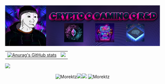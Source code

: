 [![](imgs/p.png)](https://www.bit.ly/morektz)

<p style="text-align: center;">

| | | 
| -- | -- |
|[![Anurag's GitHub stats](https://github-readme-stats.vercel.app/api?username=morektz&show_icons=true&theme=radical)](https://www.bit.ly/morektz)|![](https://komarev.com/ghpvc/?username=morektz&color=blueviolet)| ![](imgs/mm.gif) 
![](imgs/mm.gif)

<p align="center">
  <img src=https://github-readme-stats.vercel.app/api?username=morektz&show_icons=true&theme=radical alt="Morektz"/><img src=/imgs/mm.gif><img src=https://github.com/morektz/morektz/blob/main/imgs/mm.gif>
  <img src=https://komarev.com/ghpvc/?username=morektz&color=blueviolet alt="Morektz"/>
  
</p>

